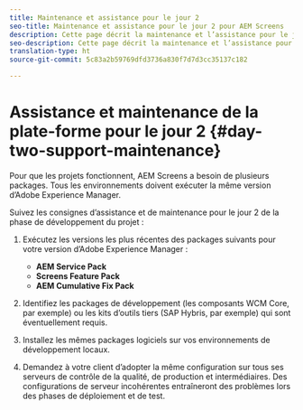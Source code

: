 ```yaml
---
title: Maintenance et assistance pour le jour 2
seo-title: Maintenance et assistance pour le jour 2 pour AEM Screens
description: Cette page décrit la maintenance et l’assistance pour le jour 2
seo-description: Cette page décrit la maintenance et l’assistance pour le jour 2
translation-type: ht
source-git-commit: 5c83a2b59769dfd3736a830f7d7d3cc35137c182

---
```



# Assistance et maintenance de la plate-forme pour le jour 2 {#day-two-support-maintenance}

Pour que les projets fonctionnent, AEM Screens a besoin de plusieurs packages. Tous les environnements doivent exécuter la même version d’Adobe Experience Manager.

Suivez les consignes d’assistance et de maintenance pour le jour 2 de la phase de développement du projet :

1. Exécutez les versions les plus récentes des packages suivants pour votre version d’Adobe Experience Manager :

   * **AEM Service Pack**
   * **Screens Feature Pack**
   * **AEM Cumulative Fix Pack**

1. Identifiez les packages de développement (les composants WCM Core, par exemple) ou les kits d’outils tiers (SAP Hybris, par exemple) qui sont éventuellement requis.


1. Installez les mêmes packages logiciels sur vos environnements de développement locaux. 

1. Demandez à votre client d’adopter la même configuration sur tous ses serveurs de contrôle de la qualité, de production et intermédiaires. Des configurations de serveur incohérentes entraîneront des problèmes lors des phases de déploiement et de test.
